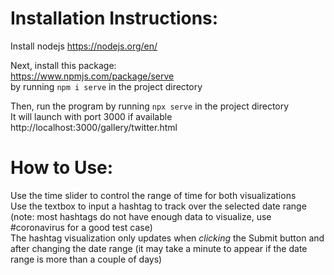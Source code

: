 # Installation Instructions:

Install nodejs https://nodejs.org/en/  

Next, install this package:  
https://www.npmjs.com/package/serve  
by running `npm i serve` in the project directory  

Then, run the program by running `npx serve` in the project directory  
It will launch with port 3000 if available  
http://localhost:3000/gallery/twitter.html  

# How to Use:  

Use the time slider to control the range of time for both visualizations  
Use the textbox to input a hashtag to track over the selected date range (note: most hashtags do not have enough data to visualize, use \#coronavirus for a good test case)  
The hashtag visualization only updates when *clicking* the Submit button and after changing the date range (it may take a minute to appear if the date range is more than a couple of days)  
